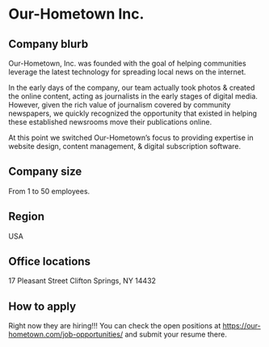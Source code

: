# Our-Hometown Inc.

## Company blurb
Our-Hometown, Inc. was founded with the goal of helping communities leverage the latest technology for spreading local news on the internet.

In the early days of the company, our team actually took photos & created the online content, acting as journalists in the early stages of digital media. However, given the rich value of journalism covered by community newspapers, we quickly recognized the opportunity that existed in helping these established newsrooms move their publications online.

At this point we switched Our-Hometown’s focus to providing expertise in website design, content management, & digital subscription software.

## Company size

From 1 to 50 employees.

## Region

USA

## Office locations
17 Pleasant Street Clifton Springs, NY 14432

## How to apply
Right now they are hiring!!! You can check the open positions at https://our-hometown.com/job-opportunities/ and submit your resume there.
